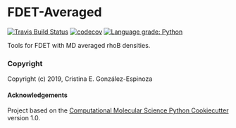 FDET-Averaged
==============================
[//]: # (Badges)
[![Travis Build Status](https://travis-ci.org/crisely09/fdeta.svg?branch=master)](https://travis-ci.org/crisely09/fdeta)
[![codecov](https://codecov.io/gh/crisely09/fdeta/branch/master/graph/badge.svg)](https://codecov.io/gh/crisely09/fdeta/branch/master)
[![Language grade: Python](https://img.shields.io/lgtm/grade/python/g/crisely09/fdeta.svg?logo=lgtm&logoWidth=18)](https://lgtm.com/projects/g/crisely09/fdeta/context:python)

Tools for FDET with MD averaged rhoB densities.

### Copyright

Copyright (c) 2019, Cristina E. González-Espinoza


#### Acknowledgements
 
Project based on the 
[Computational Molecular Science Python Cookiecutter](https://github.com/molssi/cookiecutter-cms) version 1.0.
